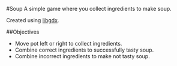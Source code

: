 #Soup
A simple game where you collect ingredients to make soup.

Created using [libgdx](https://github.com/libgdx/libgdx).

##Objectives
  * Move pot left or right to collect ingredients.
  * Combine correct ingredients to successfully tasty soup.
  * Combine incorrect ingredients to make not tasty soup.